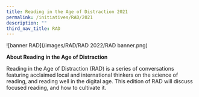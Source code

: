 ```yaml
---
title: Reading in the Age of Distraction 2021
permalink: /initiatives/RAD/2021
description: ""
third_nav_title: RAD
---
```

![banner RAD](/images/RAD/RAD 2022/RAD banner.png)

**About Reading in the Age of Distraction**

Reading in the Age of Distraction (RAD) is a series of conversations featuring acclaimed local and international thinkers on the science of reading, and reading well in the digital age. This edition of RAD will discuss focused reading, and how to cultivate it. 